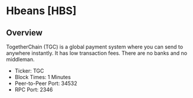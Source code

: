 # Hbeans [HBS]

## Overview

TogetherChain (TGC) is a global payment system where you can send to anywhere instantly. It has low transaction fees. There are no banks and no middleman.

* Ticker: TGC
* Block Times: 1 Minutes
* Peer-to-Peer Port: 34532
* RPC Port: 2346
